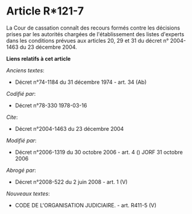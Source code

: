 # Article R*121-7

La Cour de cassation connaît des recours formés contre les décisions prises par les autorités chargées de l'établissement des
listes d'experts dans les conditions prévues aux articles 20, 29 et 31 du décret n° 2004-1463 du 23 décembre 2004.

**Liens relatifs à cet article**

_Anciens textes_:

  - Décret n°74-1184 du 31 décembre 1974 - art. 34 (Ab)

_Codifié par_:

  - Décret n°78-330 1978-03-16

_Cite_:

  - Décret n°2004-1463 du 23 décembre 2004

_Modifié par_:

  - Décret n°2006-1319 du 30 octobre 2006 - art. 4 () JORF 31 octobre 2006

_Abrogé par_:

  - Décret n°2008-522 du 2 juin 2008 - art. 1 (V)

_Nouveaux textes_:

  - CODE DE L'ORGANISATION JUDICIAIRE. - art. R411-5 (V)
